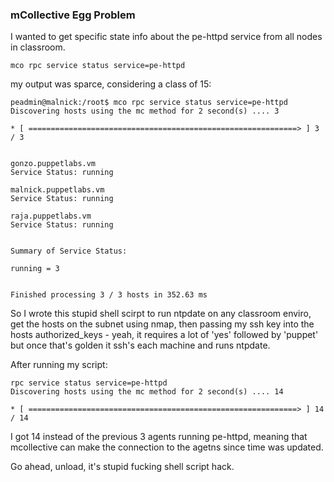 ### mCollective Egg Problem

I wanted to get specific state info about the pe-httpd service from all nodes in classroom. 

	mco rpc service status service=pe-httpd

my output was sparce, considering a class of 15:

	peadmin@malnick:/root$ mco rpc service status service=pe-httpd
	Discovering hosts using the mc method for 2 second(s) .... 3

 	* [ ============================================================> ] 3 / 3


	gonzo.puppetlabs.vm
   	Service Status: running

	malnick.puppetlabs.vm
   	Service Status: running

	raja.puppetlabs.vm
   	Service Status: running


	Summary of Service Status:

   	running = 3


	Finished processing 3 / 3 hosts in 352.63 ms

So I wrote this stupid shell scirpt to run ntpdate on any classroom enviro, get the hosts on the subnet using nmap, then passing my ssh key into the hosts authorized_keys - yeah, it requires a lot of 'yes' followed by 'puppet' but once that's golden it ssh's each machine and runs ntpdate.

After running my script:


	rpc service status service=pe-httpd
	Discovering hosts using the mc method for 2 second(s) .... 14

 	* [ ============================================================> ] 14 / 14

I got 14 instead of the previous 3 agents running pe-httpd, meaning that mcollective can make the connection to the agetns since time was updated. 

Go ahead, unload, it's stupid fucking shell script hack. 
